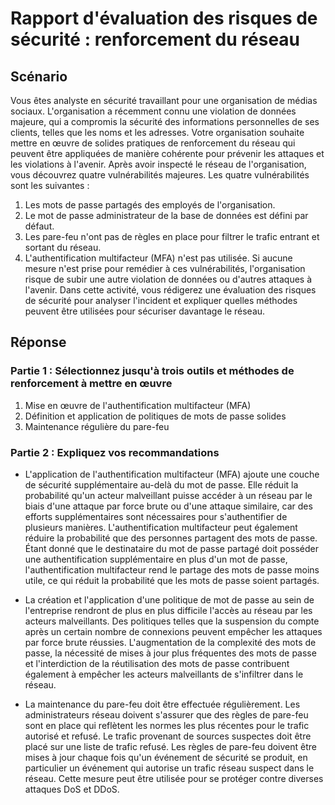
# Rapport d'évaluation des risques de sécurité : renforcement du réseau
## Scénario 

Vous êtes analyste en sécurité travaillant pour une organisation de médias sociaux. L'organisation a récemment connu une violation de données majeure, qui a compromis la sécurité des informations personnelles de ses clients, telles que les noms et les adresses. Votre organisation souhaite mettre en œuvre de solides pratiques de renforcement du réseau qui peuvent être appliquées de manière cohérente pour prévenir les attaques et les violations à l'avenir.
Après avoir inspecté le réseau de l'organisation, vous découvrez quatre vulnérabilités majeures. Les quatre vulnérabilités sont les suivantes :
1. Les mots de passe partagés des employés de l'organisation.
2. Le mot de passe administrateur de la base de données est défini par défaut.
3. Les pare-feu n'ont pas de règles en place pour filtrer le trafic entrant et sortant du réseau.
4. L'authentification multifacteur (MFA) n'est pas utilisée.
Si aucune mesure n'est prise pour remédier à ces vulnérabilités, l'organisation risque de subir une autre violation de données ou d'autres attaques à l'avenir.
Dans cette activité, vous rédigerez une évaluation des risques de sécurité pour analyser l'incident et expliquer quelles méthodes peuvent être utilisées pour sécuriser davantage le réseau.

## Réponse
### Partie 1 : Sélectionnez jusqu'à trois outils et méthodes de renforcement à mettre en œuvre

1. Mise en œuvre de l'authentification multifacteur (MFA)
2. Définition et application de politiques de mots de passe solides
3. Maintenance régulière du pare-feu

### Partie 2 : Expliquez vos recommandations

* L'application de l'authentification multifacteur (MFA) ajoute une couche de sécurité supplémentaire au-delà du mot de passe. Elle réduit la probabilité qu'un acteur malveillant puisse accéder à un réseau par le biais d'une attaque par force brute ou d'une attaque similaire, car des efforts supplémentaires sont nécessaires pour s'authentifier de plusieurs manières. L'authentification multifacteur peut également réduire la probabilité que des personnes partagent des mots de passe. Étant donné que le destinataire du mot de passe partagé doit posséder une authentification supplémentaire en plus d'un mot de passe, l'authentification multifacteur rend le partage des mots de passe moins utile, ce qui réduit la probabilité que les mots de passe soient partagés.

* La création et l'application d'une politique de mot de passe au sein de l'entreprise rendront de plus en plus difficile l'accès au réseau par les acteurs malveillants. Des politiques telles que la suspension du compte après un certain nombre de connexions peuvent empêcher les attaques par force brute réussies. L'augmentation de la complexité des mots de passe, la nécessité de mises à jour plus fréquentes des mots de passe et l'interdiction de la réutilisation des mots de passe contribuent également à empêcher les acteurs malveillants de s'infiltrer dans le réseau.

* La maintenance du pare-feu doit être effectuée régulièrement. Les administrateurs réseau doivent s'assurer que des règles de pare-feu sont en place qui reflètent les normes les plus récentes pour le trafic autorisé et refusé. Le trafic provenant de sources suspectes doit être placé sur une liste de trafic refusé. Les règles de pare-feu doivent être mises à jour chaque fois qu'un événement de sécurité se produit, en particulier un événement qui autorise un trafic réseau suspect dans le réseau. Cette mesure peut être utilisée pour se protéger contre diverses attaques DoS et DDoS.

